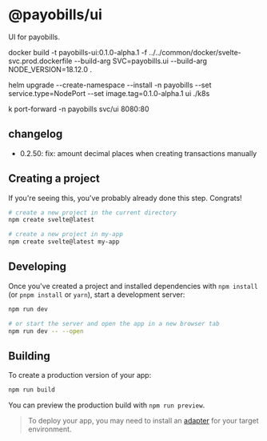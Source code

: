 # @payobills/ui

UI for payobills.

docker build -t payobills-ui:0.1.0-alpha.1 -f ../../common/docker/svelte-svc.prod.dockerfile --build-arg SVC=payobills.ui --build-arg NODE_VERSION=18.12.0 .

helm upgrade --create-namespace --install -n payobills --set service.type=NodePort --set image.tag=0.1.0-alpha.1 ui ./k8s

k port-forward -n payobills svc/ui 8080:80

## changelog

- 0.2.50: fix: amount decimal places when creating transactions manually

## Creating a project

If you're seeing this, you've probably already done this step. Congrats!

```bash
# create a new project in the current directory
npm create svelte@latest

# create a new project in my-app
npm create svelte@latest my-app
```

## Developing

Once you've created a project and installed dependencies with `npm install` (or `pnpm install` or `yarn`), start a development server:

```bash
npm run dev

# or start the server and open the app in a new browser tab
npm run dev -- --open
```

## Building

To create a production version of your app:

```bash
npm run build
```

You can preview the production build with `npm run preview`.

> To deploy your app, you may need to install an [adapter](https://kit.svelte.dev/docs/adapters) for your target environment.
